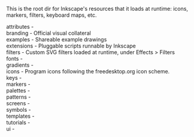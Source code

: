 This is the root dir for Inkscape's resources that it loads at runtime:
icons, markers, filters, keyboard maps, etc.

attributes -  
branding   - Official visual collateral  
examples   - Shareable example drawings  
extensions - Pluggable scripts runnable by Inkscape  
filters    - Custom SVG filters loaded at runtime, under Effects > Filters  
fonts      -  
gradients  -  
icons      - Program icons following the freedesktop.org icon scheme.  
keys       -  
markers    -  
palettes   -  
patterns   -  
screens    -  
symbols    -  
templates  -  
tutorials  -  
ui         -  
